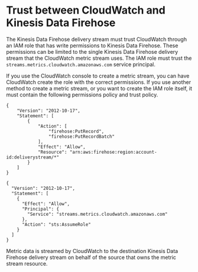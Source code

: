 # Trust between CloudWatch and Kinesis Data Firehose<a name="CloudWatch-metric-streams-trustpolicy"></a>

The Kinesis Data Firehose delivery stream must trust CloudWatch through an IAM role that has write permissions to Kinesis Data Firehose\. These permissions can be limited to the single Kinesis Data Firehose delivery stream that the CloudWatch metric stream uses\. The IAM role must trust the `streams.metrics.cloudwatch.amazonaws.com` service principal\.

If you use the CloudWatch console to create a metric stream, you can have CloudWatch create the role with the correct permissions\. If you use another method to create a metric stream, or you want to create the IAM role itself, it must contain the following permissions policy and trust policy\.

```
{
    "Version": "2012-10-17",
    "Statement": [
        {
            "Action": [
                "firehose:PutRecord",
                "firehose:PutRecordBatch"
            ],
            "Effect": "Allow",
            "Resource": "arn:aws:firehose:region:account-id:deliverystream/*"
        }
    ]
}
```

```
{
  "Version": "2012-10-17",
  "Statement": [
    {
      "Effect": "Allow",
      "Principal": {
        "Service": "streams.metrics.cloudwatch.amazonaws.com"
      },
      "Action": "sts:AssumeRole"
    }
  ]
}
```

Metric data is streamed by CloudWatch to the destination Kinesis Data Firehose delivery stream on behalf of the source that owns the metric stream resource\. 